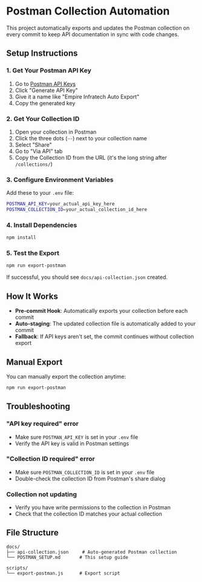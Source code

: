 # Postman Collection Automation

This project automatically exports and updates the Postman collection on every commit to keep API documentation in sync with code changes.

## Setup Instructions

### 1. Get Your Postman API Key

1. Go to [Postman API Keys](https://web.postman.co/settings/me/api-keys)
2. Click "Generate API Key"
3. Give it a name like "Empire Infratech Auto Export"
4. Copy the generated key

### 2. Get Your Collection ID

1. Open your collection in Postman
2. Click the three dots (⋯) next to your collection name
3. Select "Share"
4. Go to "Via API" tab
5. Copy the Collection ID from the URL (it's the long string after `/collections/`)

### 3. Configure Environment Variables

Add these to your `.env` file:

```bash
POSTMAN_API_KEY=your_actual_api_key_here
POSTMAN_COLLECTION_ID=your_actual_collection_id_here
```

### 4. Install Dependencies

```bash
npm install
```

### 5. Test the Export

```bash
npm run export-postman
```

If successful, you should see `docs/api-collection.json` created.

## How It Works

- **Pre-commit Hook**: Automatically exports your collection before each commit
- **Auto-staging**: The updated collection file is automatically added to your commit
- **Fallback**: If API keys aren't set, the commit continues without collection export

## Manual Export

You can manually export the collection anytime:

```bash
npm run export-postman
```

## Troubleshooting

### "API key required" error

- Make sure `POSTMAN_API_KEY` is set in your `.env` file
- Verify the API key is valid in Postman settings

### "Collection ID required" error

- Make sure `POSTMAN_COLLECTION_ID` is set in your `.env` file
- Double-check the collection ID from Postman's share dialog

### Collection not updating

- Verify you have write permissions to the collection in Postman
- Check that the collection ID matches your actual collection

## File Structure

```
docs/
├── api-collection.json     # Auto-generated Postman collection
└── POSTMAN_SETUP.md       # This setup guide

scripts/
└── export-postman.js      # Export script
```
